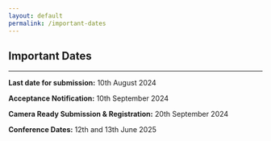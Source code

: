 ```yaml
---
layout: default
permalink: /important-dates
---
```

## Important Dates
---

**Last date for submission:**  10th August  2024

**Acceptance Notification:** 10th September 2024

**Camera Ready Submission & Registration:**  20th September 2024

**Conference Dates:**  12th and 13th June 2025

